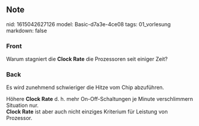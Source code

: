 ## Note
nid: 1615042627126
model: Basic-d7a3e-4ce08
tags: 01_vorlesung
markdown: false

### Front
Warum stagniert die <b>Clock Rate</b> die Prozessoren seit einiger Zeit?

### Back
Es wird zunehmend schwieriger die Hitze vom Chip abzuführen. <div>
</div><div>Höhere <b>Clock Rate</b> d. h. mehr On-Off-Schaltungen je Minute verschlimmern Situation nur.</div><div>
</div><div><b>Clock Rate</b> ist aber auch nicht einziges Kriterium für Leistung von Prozessor.</div>

